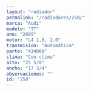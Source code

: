 ```yaml
---
layout: "radiador"
permalink: "/radiadores/250/"
marca: "Audi"
modelo: "TT"
ano: "2009"
motor: "L4 1.8, 2.0"
transmision: "Automática"
parte: "434060"
clima: "Con clima"
alto: "25 5/8"
ancho: "17 3/4"
observaciones: ""
id: "250"
---
```


